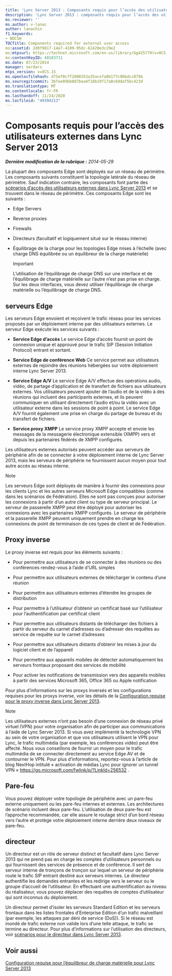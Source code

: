 ```yaml
---
title: 'Lync Server 2013 : Composants requis pour l’accès des utilisateurs externes'
description: 'Lync Server 2013 : composants requis pour l’accès des utilisateurs externes.'
ms.reviewer: ''
ms.author: v-lanac
author: lanachin
f1.keywords:
- NOCSH
TOCTitle: Components required for external user access
ms:assetid: 2d0f9817-14e7-4109-95dc-62420e3c29e2
ms:mtpsurl: https://technet.microsoft.com/en-us/library/Gg425779(v=OCS.15)
ms:contentKeyID: 48183711
ms.date: 07/23/2014
manager: serdars
mtps_version: v=OCS.15
ms.openlocfilehash: d75ef0c7f2000353a35acefa0b177c90bdcc879b
ms.sourcegitcommit: 36fee89bb887bea4f18b19f17a8c69daf5bc423d
ms.translationtype: MT
ms.contentlocale: fr-FR
ms.lasthandoff: 11/24/2020
ms.locfileid: "49394213"
---
```

# <a name="components-required-for-external-user-access-in-lync-server-2013"></a>Composants requis pour l’accès des utilisateurs externes dans Lync Server 2013

<div data-xmlns="http://www.w3.org/1999/xhtml">

<div class="topic" data-xmlns="http://www.w3.org/1999/xhtml" data-msxsl="urn:schemas-microsoft-com:xslt" data-cs="https://msdn.microsoft.com/">

<div data-asp="https://msdn2.microsoft.com/asp">



</div>

<div id="mainSection">

<div id="mainBody">

<span> </span>

_**Dernière modification de la rubrique :** 2014-05-29_

La plupart des composants Edge sont déployés sur un réseau de périmètre. Les composants suivants constituent la topologie latérale du réseau de périmètre. Sauf indication contraire, les composants font partie des [scénarios d’accès des utilisateurs externes dans Lync Server 2013](lync-server-2013-scenarios-for-external-user-access.md) et se trouvent dans le réseau de périmètre. Ces composants Edge sont les suivants :

  - Edge Servers

  - Reverse proxies

  - Firewalls

  - Directeurs (facultatif et logiquement situé sur le réseau interne)

  - Équilibrage de la charge pour les topologies Edge mises à l’échelle (avec charge DNS équilibrée ou un équilibreur de la charge matérielle)
    
    <div>
    

    > [!IMPORTANT]  
    > L’utilisation de l’équilibrage de charge DNS sur une interface et de l’équilibrage de charge matérielle sur l’autre n’est pas prise en charge. Sur les deux interfaces, vous devez utiliser l’équilibrage de charge matérielle ou l’équilibrage de charge DNS.

    
    </div>

<div>

## <a name="edge-servers"></a>serveurs Edge

Les serveurs Edge envoient et reçoivent le trafic réseau pour les services proposés par un déploiement interne par des utilisateurs externes. Le serveur Edge exécute les services suivants :

  - **Service Edge d’accès**   Le service Edge d’accès fournit un point de connexion unique et approuvé pour le trafic SIP (Session Initiation Protocol) entrant et sortant.

  - **Service Edge de conférence Web**   Ce service permet aux utilisateurs externes de rejoindre des réunions hébergées sur votre déploiement interne Lync Server 2013.

  - **Service Edge A/V**   Le service Edge A/V effectue des opérations audio, vidéo, de partage d’application et de transfert de fichiers aux utilisateurs externes. Vos utilisateurs peuvent ajouter de l’audio et de la vidéo à des réunions qui incluent des participants externes, et ils peuvent communiquer en utilisant directement l’audio et/ou la vidéo avec un utilisateur externe dans les sessions de point à point. Le service Edge A/V fournit également une prise en charge du partage de bureau et du transfert de fichiers.

  - **Service proxy XMPP**   Le service proxy XMPP accepte et envoie les messages de la messagerie électronique extensible (XMPP) vers et depuis les partenaires fédérés de XMPP configurés.

Les utilisateurs externes autorisés peuvent accéder aux serveurs de périphérie afin de se connecter à votre déploiement interne de Lync Server 2013, mais les serveurs de périphérie ne fournissent aucun moyen pour tout autre accès au réseau interne.

<div>


> [!NOTE]  
> Les serveurs Edge sont déployés de manière à fournir des connexions pour les clients Lync et les autres serveurs Microsoft Edge compatibles (comme dans les scénarios de Fédération). Elles ne sont pas conçues pour autoriser les connexions à partir d’un autre client ou type de serveur principal. Le serveur de passerelle XMPP peut être déployé pour autoriser les connexions avec les partenaires XMPP configurés. Le serveur de périphérie et la passerelle XMPP peuvent uniquement prendre en charge les connexions de point de terminaison de ces types de client et de Fédération.



</div>

</div>

<div>

## <a name="reverse-proxy"></a>Proxy inverse

Le proxy inverse est requis pour les éléments suivants :

  - Pour permettre aux utilisateurs de se connecter à des réunions ou des conférences rendez-vous à l’aide d’URL simples

  - Pour permettre aux utilisateurs externes de télécharger le contenu d’une réunion

  - Pour permettre aux utilisateurs externes d’étendre les groupes de distribution

  - Pour permettre à l’utilisateur d’obtenir un certificat basé sur l’utilisateur pour l’authentification par certificat client

  - Pour permettre aux utilisateurs distants de télécharger des fichiers à partir du serveur du carnet d’adresses ou d’adresser des requêtes au service de requête sur le carnet d’adresses

  - Pour permettre aux utilisateurs distants d’obtenir les mises à jour du logiciel client et de l’appareil

  - Pour permettre aux appareils mobiles de détecter automatiquement les serveurs frontaux proposant des services de mobilité

  - Pour activer les notifications de transmission vers des appareils mobiles à partir des services Microsoft 365, Office 365 ou Apple notification

Pour plus d’informations sur les proxys inversés et les configurations requises pour les proxys inverse, voir les détails de la [Configuration requise pour le proxy inverse dans Lync Server 2013](lync-server-2013-configuration-requirements-for-reverse-proxy.md).

<div>


> [!NOTE]  
> Les utilisateurs externes n’ont pas besoin d’une connexion de réseau privé virtuel (VPN) pour votre organisation afin de participer aux communications à l’aide de Lync Server 2013. Si vous avez implémenté la technologie VPN au sein de votre organisation et que vos utilisateurs utilisent le VPN pour Lync, le trafic multimédia (par exemple, les conférences vidéo) peut être affecté. Nous vous conseillons de fournir un moyen pour le trafic multimédia de se connecter directement au service Edge AV et de contourner le VPN. Pour plus d’informations, reportez-vous à l’article de blog NextHop intitulé « activation de médias Lync pour ignorer un tunnel VPN » <A href="https://go.microsoft.com/fwlink/p/?linkid=256532">https://go.microsoft.com/fwlink/p/?LinkId=256532</A> .



</div>

</div>

<div>

## <a name="firewall"></a>Pare-feu

Vous pouvez déployer votre topologie de périphérie avec un pare-feu externe uniquement ou les pare-feu internes et externes. Les architectures de scénario incluent deux pare-feu. L’utilisation de deux pare-feu est l’approche recommandée, car elle assure le routage strict d’un bord réseau vers l’autre et protège votre déploiement interne derrière deux niveaux de pare-feu.

</div>

<div>

## <a name="director"></a>directeur

Un directeur est un rôle de serveur distinct et facultatif dans Lync Server 2013 qui ne prend pas en charge les comptes d’utilisateurs personnels ou qui fournissent des services de présence et de conférence. Il sert de serveur interne de tronçons de tronçon sur lequel un serveur de périphérie route le trafic SIP entrant destiné aux serveurs internes. Le directeur authentifie les demandes entrantes et les redirige vers le serveur ou le groupe d’accueil de l’utilisateur. En effectuant une authentification au niveau du réalisateur, vous pouvez déplacer des requêtes de comptes d’utilisateur qui sont inconnus du déploiement.

Un directeur permet d’isoler les serveurs Standard Edition et les serveurs frontaux dans les listes frontales d’Enterprise Edition d’un trafic malveillant (par exemple, les attaques par déni de service (DoS)). Si le réseau est inondé de trafic externe non valide lors d’une telle attaque, le trafic se termine au directeur. Pour plus d’informations sur l’utilisation des directeurs, voir [scénarios pour le directeur dans Lync Server 2013](lync-server-2013-scenarios-for-the-director.md).

</div>

<div>

## <a name="see-also"></a>Voir aussi


[Configuration requise pour l’équilibreur de charge matérielle pour Lync Server 2013](lync-server-2013-hardware-load-balancer-requirements.md)  
  

</div>

</div>

<span> </span>

</div>

</div>

</div>

